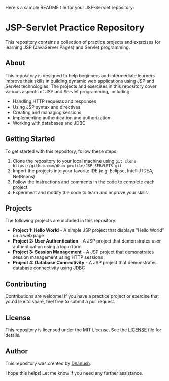 Here's a sample README file for your JSP-Servlet repository:

**JSP-Servlet Practice Repository**
=====================================

This repository contains a collection of practice projects and exercises for learning JSP (JavaServer Pages) and Servlet programming.

**About**
--------

This repository is designed to help beginners and intermediate learners improve their skills in building dynamic web applications using JSP and Servlet technologies. The projects and exercises in this repository cover various aspects of JSP and Servlet programming, including:

* Handling HTTP requests and responses
* Using JSP syntax and directives
* Creating and managing sessions
* Implementing authentication and authorization
* Working with databases and JDBC

**Getting Started**
-------------------

To get started with this repository, follow these steps:

1. Clone the repository to your local machine using `git clone https://github.com/dhan-profile/JSP-SERVLETS.git`
2. Import the projects into your favorite IDE (e.g. Eclipse, IntelliJ IDEA, NetBeans)
3. Follow the instructions and comments in the code to complete each project
4. Experiment and modify the code to learn and improve your skills

**Projects**
------------

The following projects are included in this repository:

* **Project 1: Hello World** - A simple JSP project that displays "Hello World" on a web page
* **Project 2: User Authentication** - A JSP project that demonstrates user authentication using a login form
* **Project 3: Session Management** - A JSP project that demonstrates session management using HTTP sessions
* **Project 4: Database Connectivity** - A JSP project that demonstrates database connectivity using JDBC

**Contributing**
---------------

Contributions are welcome! If you have a practice project or exercise that you'd like to share, feel free to submit a pull request.

**License**
---------

This repository is licensed under the MIT License. See the [LICENSE](LICENSE) file for details.

**Author**
---------

This repository was created by [Dhanush](https://github.com/dhan-profile).

I hope this helps! Let me know if you need any further assistance.